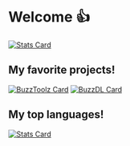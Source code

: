 # Welcome 👍
[![Stats Card](https://github-readme-stats.vercel.app/api?username=KACofficial&theme=midnight-purple)](https://github.com/KACofficial)
## My favorite projects!
[![BuzzToolz Card](https://github-readme-stats.vercel.app/api/pin/?username=KACofficial&repo=buZzToolz&theme=midnight-purple)](https://github.com/KACofficial/buZzToolz)
[![BuzzDL Card](https://github-readme-stats.vercel.app/api/pin/?username=KACofficial&repo=BuZzDL&theme=midnight-purple)](https://github.com/KACofficial/BuZzDL)
## My top languages!
[![Stats Card](https://github-readme-stats.vercel.app/api/top-langs/?username=KACofficial&theme=midnight-purple)](https://github.com/KACofficial)
